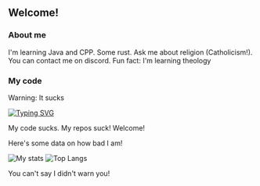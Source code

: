 ## Welcome!

<!--
**eliasoberholtz/eliasoberholtz** is a ✨ _special_ ✨ repository because its `README.md` (this file) appears on your GitHub profile.

Here are some ideas to get you started:

- 🔭 I’m currently working on ...
- 🌱 I’m currently learning ...
- 👯 I’m looking to collaborate on ...
- 🤔 I’m looking for help with ...
- 💬 Ask me about ...
- 📫 How to reach me: ...
- 😄 Pronouns: ...
- ⚡ Fun fact: ...
-->

### About me

I'm learning Java and CPP. Some rust. Ask me about religion (Catholicism!). You can contact me on discord. Fun fact: I'm learning theology

### My code

Warning: It sucks

[![Typing SVG](https://readme-typing-svg.demolab.com?font=Fira+Code&pause=1000&width=435&lines=I+suck+at+coding+%3AD)](https://git.io/typing-svg)

My code sucks. My repos suck! Welcome!

Here's some data on how bad I am!

![My stats](https://github-readme-stats.vercel.app/api?username=eliasoberholtz&show_icons=true) ![Top Langs](https://github-readme-stats.vercel.app/api/top-langs/?username=eliasoberholtz)

You can't say I didn't warn you!
